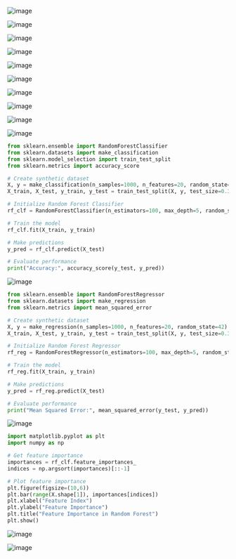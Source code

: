 ![image](https://github.com/user-attachments/assets/952ef757-a33e-4bf5-a4ba-e4f62f32df38)

![image](https://github.com/user-attachments/assets/714b9308-6cda-4c29-a501-76a2d29d1293)

![image](https://github.com/user-attachments/assets/0a4f00c3-7f28-4ba3-90c2-14481f52daf1)

![image](https://github.com/user-attachments/assets/71b151c5-bbcc-48b1-a353-37980d496b39)

![image](https://github.com/user-attachments/assets/4d19fdde-bd69-48b3-9026-c472b5c7312a)

![image](https://github.com/user-attachments/assets/3d31ba76-dead-4ac8-88f1-0caa77a71a5e)

![image](https://github.com/user-attachments/assets/f2b17209-6bd8-46a3-be47-c1cd086bb4ad)

![image](https://github.com/user-attachments/assets/173579e2-bbca-4e45-82dc-f68c3536a612)

![image](https://github.com/user-attachments/assets/bf7d54b1-e28c-4c02-b0f3-e8b16741d6b0)

![image](https://github.com/user-attachments/assets/d9e63d7d-a483-4add-a11f-162125be44c5)

```python
from sklearn.ensemble import RandomForestClassifier
from sklearn.datasets import make_classification
from sklearn.model_selection import train_test_split
from sklearn.metrics import accuracy_score

# Create synthetic dataset
X, y = make_classification(n_samples=1000, n_features=20, random_state=42)
X_train, X_test, y_train, y_test = train_test_split(X, y, test_size=0.3, random_state=42)

# Initialize Random Forest Classifier
rf_clf = RandomForestClassifier(n_estimators=100, max_depth=5, random_state=42)

# Train the model
rf_clf.fit(X_train, y_train)

# Make predictions
y_pred = rf_clf.predict(X_test)

# Evaluate performance
print("Accuracy:", accuracy_score(y_test, y_pred))

```

![image](https://github.com/user-attachments/assets/514b944f-449b-4760-8a9d-8eb956cca221)

```python
from sklearn.ensemble import RandomForestRegressor
from sklearn.datasets import make_regression
from sklearn.metrics import mean_squared_error

# Create synthetic dataset
X, y = make_regression(n_samples=1000, n_features=20, random_state=42)
X_train, X_test, y_train, y_test = train_test_split(X, y, test_size=0.3, random_state=42)

# Initialize Random Forest Regressor
rf_reg = RandomForestRegressor(n_estimators=100, max_depth=5, random_state=42)

# Train the model
rf_reg.fit(X_train, y_train)

# Make predictions
y_pred = rf_reg.predict(X_test)

# Evaluate performance
print("Mean Squared Error:", mean_squared_error(y_test, y_pred))
```

![image](https://github.com/user-attachments/assets/e6935081-15e8-4c70-83f6-786108e1777b)

```python
import matplotlib.pyplot as plt
import numpy as np

# Get feature importance
importances = rf_clf.feature_importances_
indices = np.argsort(importances)[::-1]

# Plot feature importance
plt.figure(figsize=(10,6))
plt.bar(range(X.shape[1]), importances[indices])
plt.xlabel("Feature Index")
plt.ylabel("Feature Importance")
plt.title("Feature Importance in Random Forest")
plt.show()
```

![image](https://github.com/user-attachments/assets/8f50edaf-eded-430d-bb8a-68fae17473f1)

![image](https://github.com/user-attachments/assets/b2f3a3dd-3de2-4474-be37-ef48aadc439a)




